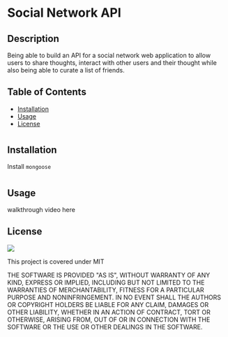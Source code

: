 # Social Network API

## Description
Being able to build an API for a social network web application to allow users to share thoughts, interact with other users and their thought while also being able to curate a list of friends. 

## Table of Contents 

* [Installation](#installation)
* [Usage](#usage)                     
* [License](#license)

#
## Installation
Install `mongoose`

#
## Usage
walkthrough video here 

## License

![](https://img.shields.io/badge/License-MIT%20-blue?style=flat-square)

This project is covered under MIT

THE SOFTWARE IS PROVIDED "AS IS", WITHOUT WARRANTY OF ANY KIND, EXPRESS OR
IMPLIED, INCLUDING BUT NOT LIMITED TO THE WARRANTIES OF MERCHANTABILITY,
FITNESS FOR A PARTICULAR PURPOSE AND NONINFRINGEMENT. IN NO EVENT SHALL THE
AUTHORS OR COPYRIGHT HOLDERS BE LIABLE FOR ANY CLAIM, DAMAGES OR OTHER
LIABILITY, WHETHER IN AN ACTION OF CONTRACT, TORT OR OTHERWISE, ARISING FROM,
OUT OF OR IN CONNECTION WITH THE SOFTWARE OR THE USE OR OTHER DEALINGS IN THE
SOFTWARE.
